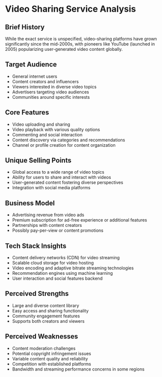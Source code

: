 # Video Sharing Service Analysis

## Brief History
While the exact service is unspecified, video-sharing platforms have grown significantly since the mid-2000s, with pioneers like YouTube (launched in 2005) popularizing user-generated video content globally.

## Target Audience
- General internet users
- Content creators and influencers
- Viewers interested in diverse video topics
- Advertisers targeting video audiences
- Communities around specific interests

## Core Features
- Video uploading and sharing
- Video playback with various quality options
- Commenting and social interaction
- Content discovery via categories and recommendations
- Channel or profile creation for content organization

## Unique Selling Points
- Global access to a wide range of video topics
- Ability for users to share and interact with videos
- User-generated content fostering diverse perspectives
- Integration with social media platforms

## Business Model
- Advertising revenue from video ads
- Premium subscription for ad-free experience or additional features
- Partnerships with content creators
- Possibly pay-per-view or content promotions

## Tech Stack Insights
- Content delivery networks (CDN) for video streaming
- Scalable cloud storage for video hosting
- Video encoding and adaptive bitrate streaming technologies
- Recommendation engines using machine learning
- User interaction and social features backend

## Perceived Strengths
- Large and diverse content library
- Easy access and sharing functionality
- Community engagement features
- Supports both creators and viewers

## Perceived Weaknesses
- Content moderation challenges
- Potential copyright infringement issues
- Variable content quality and reliability
- Competition with established platforms
- Bandwidth and streaming performance concerns in some regions